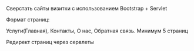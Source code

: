 Сверстать сайты визитки с использованием Bootstrap + Servlet

Формат страниц:

Услуги(Главная),
Контакты,
О нас,
Обратная связь.
Минимум 5 страниц

Редирект страниц через сервлеты
